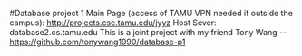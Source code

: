 #Database project 1
Main Page (access of TAMU VPN needed if outside the campus): http://projects.cse.tamu.edu/jyyz Host Sever: database2.cs.tamu.edu This is a joint project with my friend Tony Wang -- https://github.com/tonywang1990/database-p1
